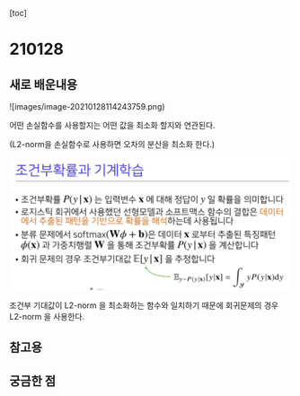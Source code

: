 [toc]

# 210128

## 새로 배운내용

![images/image-20210128114243759.png)

어떤 손실함수를 사용할지는 어떤 값을 최소화 할지와 연관된다.

(L2-norm을 손실함수로 사용하면 오차의 분산을 최소화 한다.)

![image-20210128115823050](images/image-20210128115823050.png)

조건부 기대값이 L2-norm 을 최소화하는 함수와 일치하기 때문에 회귀문제의 경우 L2-norm 을 사용한다.

## 참고용



## 궁금한 점

